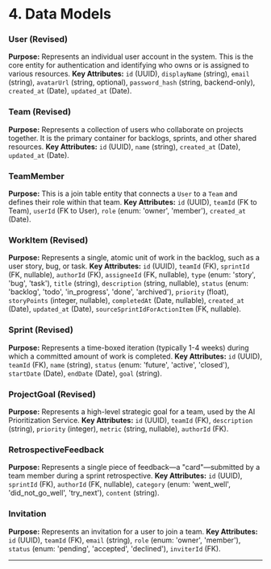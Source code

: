 # 4. Data Models

### User (Revised)

**Purpose:** Represents an individual user account in the system. This is the core entity for authentication and identifying who owns or is assigned to various resources.
**Key Attributes:** `id` (UUID), `displayName` (string), `email` (string), `avatarUrl` (string, optional), `password_hash` (string, backend-only), `created_at` (Date), `updated_at` (Date).

### Team (Revised)

**Purpose:** Represents a collection of users who collaborate on projects together. It is the primary container for backlogs, sprints, and other shared resources.
**Key Attributes:** `id` (UUID), `name` (string), `created_at` (Date), `updated_at` (Date).

### TeamMember

**Purpose:** This is a join table entity that connects a `User` to a `Team` and defines their role within that team.
**Key Attributes:** `id` (UUID), `teamId` (FK to Team), `userId` (FK to User), `role` (enum: 'owner', 'member'), `created_at` (Date).

### WorkItem (Revised)

**Purpose:** Represents a single, atomic unit of work in the backlog, such as a user story, bug, or task.
**Key Attributes:** `id` (UUID), `teamId` (FK), `sprintId` (FK, nullable), `authorId` (FK), `assigneeId` (FK, nullable), `type` (enum: 'story', 'bug', 'task'), `title` (string), `description` (string, nullable), `status` (enum: 'backlog', 'todo', 'in_progress', 'done', 'archived'), `priority` (float), `storyPoints` (integer, nullable), `completedAt` (Date, nullable), `created_at` (Date), `updated_at` (Date), `sourceSprintIdForActionItem` (FK, nullable).

### Sprint (Revised)

**Purpose:** Represents a time-boxed iteration (typically 1-4 weeks) during which a committed amount of work is completed.
**Key Attributes:** `id` (UUID), `teamId` (FK), `name` (string), `status` (enum: 'future', 'active', 'closed'), `startDate` (Date), `endDate` (Date), `goal` (string).

### ProjectGoal (Revised)

**Purpose:** Represents a high-level strategic goal for a team, used by the AI Prioritization Service.
**Key Attributes:** `id` (UUID), `teamId` (FK), `description` (string), `priority` (integer), `metric` (string, nullable), `authorId` (FK).

### RetrospectiveFeedback

**Purpose:** Represents a single piece of feedback—a "card"—submitted by a team member during a sprint retrospective.
**Key Attributes:** `id` (UUID), `sprintId` (FK), `authorId` (FK, nullable), `category` (enum: 'went_well', 'did_not_go_well', 'try_next'), `content` (string).

### Invitation

**Purpose:** Represents an invitation for a user to join a team.
**Key Attributes:** `id` (UUID), `teamId` (FK), `email` (string), `role` (enum: 'owner', 'member'), `status` (enum: 'pending', 'accepted', 'declined'), `inviterId` (FK).

---
